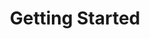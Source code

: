 ---
title: Getting Started
excerpt: Set up the welcome page for your API to help users make their first call.
api:
  file: readme-hml-baas.json
  operationId: get_v1-pix-key-list-agency-account
api_config: getting-started
hidden: true
---